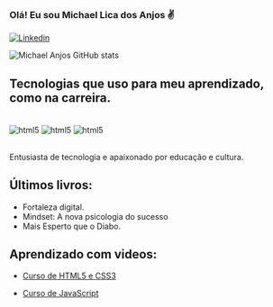 
### Olá! Eu sou Michael Lica dos Anjos ✌️

[![Linkedin](https://img.shields.io/badge/LinkedIn-0077B5?style=for-the-badge&logo=linkedin&logoColor=white)](https://www.linkedin.com/in/michael-anjos/)

![Michael Anjos GitHub stats](https://github-readme-stats.vercel.app/api?username=Michaell-Anjos&show_icons=true&theme=onedark)

## Tecnologias que uso para meu aprendizado, como na carreira.

<div style="display: inline_block"><br/>
    <img align="center" alt="html5" src="https://img.shields.io/badge/HTML-239120?style=for-the-badge&logo=html5&logoColor=white">
    </img>
        <img align="center" alt="html5" src="https://img.shields.io/badge/CSS-239120?&style=for-the-badge&logo=css3&logoColor=white">
    </img>
    <img align="center" alt="html5" src="https://img.shields.io/badge/JavaScript-F7DF1E?style=for-the-badge&logo=javascript&logoColor=black">
    </img>
</div><br/>

Entusiasta de tecnologia e apaixonado por educação e cultura.

## Últimos livros:

- Fortaleza digital.
- Mindset: A nova psicologia do sucesso
- Mais Esperto que o Diabo.

## Aprendizado com videos:

- [Curso de HTML5 e CSS3](https://www.youtube.com/watch?v=Ejkb_YpuHWs&list=PLHz_AreHm4dkZ9-atkcmcBaMZdmLHft8n)<br/>

- [Curso de JavaScript](https://www.youtube.com/watch?v=1-w1RfGIov4&list=PLHz_AreHm4dlsK3Nr9GVvXCbpQyHQl1o1)<br/>
